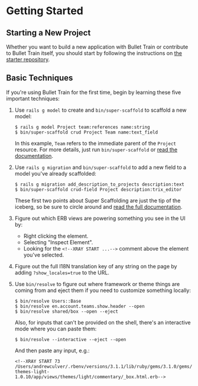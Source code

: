 # Getting Started

## Starting a New Project

Whether you want to build a new application with Bullet Train or contribute to Bullet Train itself, you should start by following the instructions on [the starter repository](https://github.com/bullet-train-co/bullet_train).

## Basic Techniques

If you're using Bullet Train for the first time, begin by learning these five important techniques:

1. Use `rails g model` to create and `bin/super-scaffold` to scaffold a new model:

    ```
    $ rails g model Project team:references name:string
    $ bin/super-scaffold crud Project Team name:text_field
    ```

    In this example, `Team` refers to the immediate parent of the `Project` resource. For more details, just run `bin/super-scaffold` or [read the documentation](https://github.com/bullet-train-co/bullet_train-base/blob/main/docs/super-scaffolding.md).

2. Use `rails g migration` and `bin/super-scaffold` to add a new field to a model you've already scaffolded:

    ```
    $ rails g migration add_description_to_projects description:text
    $ bin/super-scaffold crud-field Project description:trix_editor
    ```

    These first two points about Super Scaffolding are just the tip of the iceberg, so be sure to circle around and [read the full documentation](https://github.com/bullet-train-co/bullet_train-base/blob/main/docs/super-scaffolding.md).

3. Figure out which ERB views are powering something you see in the UI by:

    - Right clicking the element.
    - Selecting "Inspect Element".
    - Looking for the `<!--XRAY START ...-->` comment above the element you've selected.

4. Figure out the full I18N translation key of any string on the page by adding `?show_locales=true` to the URL.

5. Use `bin/resolve` to figure out where framework or theme things are coming from and eject them if you need to customize something locally:

    ```
    $ bin/resolve Users::Base
    $ bin/resolve en.account.teams.show.header --open
    $ bin/resolve shared/box --open --eject
    ```

    Also, for inputs that can't be provided on the shell, there's an interactive mode where you can paste them:

    ```
    $ bin/resolve --interactive --eject --open
    ```

    And then paste any input, e.g.:

    ```
    <!--XRAY START 73 /Users/andrewculver/.rbenv/versions/3.1.1/lib/ruby/gems/3.1.0/gems/bullet_train-themes-light-1.0.10/app/views/themes/light/commentary/_box.html.erb-->
    ```
